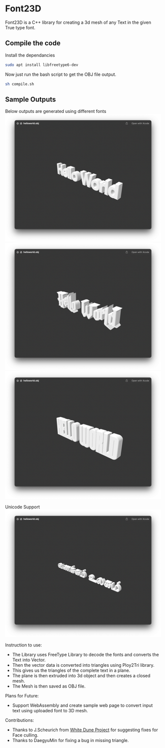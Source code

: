 # Font23D
Font23D is a C++ library for creating a 3d mesh of any Text in the given True type font.

## Compile the code
Install the dependancies 

```sh
sudo apt install libfreetype6-dev
```

Now just run the bash script to get the OBJ file output. 
```sh
sh compile.sh
```

## Sample Outputs
Below outputs are generated using different fonts
![Screenshot Font23D with Coolveticarg Font](screenshots/coolveticarg.png)
![Screenshot Font23D with HP Font](screenshots/hp.png)
![Screenshot Font23D with Hursheys Font](screenshots/hursheys.png)

Unicode Support
![Screenshot Font23D with Tamil Font](screenshots/tamil.png)

Instruction to use:
* The Library uses FreeType Library to decode the fonts and converts the Text into Vector.
* Then the vector data is converted into triangles using Ploy2Tri library.
* This gives us the triangles of the complete text in a plane.
* The plane is then extruded into 3d object and then creates a closed mesh.
* The Mesh is then saved as OBJ file.

Plans for Future:
* Support WebAssembly and create sample web page to convert input text using uploaded font to 3D mesh.

Contributions:
* Thanks to J.Scheurich from [White Dune Project](http://wdune.ourproject.org/) for suggesting fixes for Face culling.
* Thanks to DaegyuMin for fixing a bug in missing triangle.